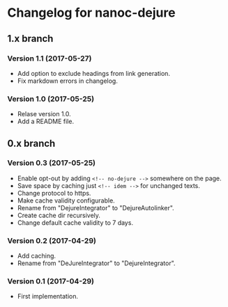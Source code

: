 # Changelog for nanoc-dejure

## 1.x branch

### Version 1.1 (2017-05-27)

* Add option to exclude headings from link generation.
* Fix markdown errors in changelog.

### Version 1.0 (2017-05-25)

* Relase version 1.0.
* Add a README file.

## 0.x branch

### Version 0.3 (2017-05-25)

* Enable opt-out by adding `<!-- no-dejure -->` somewhere on the page.
* Save space by caching just `<!-- idem -->` for unchanged texts.
* Change protocol to https.
* Make cache validity configurable.
* Rename from "DejureIntegrator" to "DejureAutolinker".
* Create cache dir recursively.
* Change default cache validity to 7 days.

### Version 0.2 (2017-04-29)

* Add caching.
* Rename from "DeJureIntegrator" to "DejureIntegrator".

### Version 0.1 (2017-04-29)

* First implementation.
